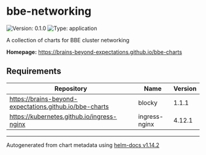 # bbe-networking

![Version: 0.1.0](https://img.shields.io/badge/Version-0.1.0-informational?style=flat-square) ![Type: application](https://img.shields.io/badge/Type-application-informational?style=flat-square)

A collection of charts for BBE cluster networking

**Homepage:** <https://brains-beyond-expectations.github.io/bbe-charts>

## Requirements

| Repository | Name | Version |
|------------|------|---------|
| https://brains-beyond-expectations.github.io/bbe-charts | blocky | 1.1.1 |
| https://kubernetes.github.io/ingress-nginx | ingress-nginx | 4.12.1 |

----------------------------------------------
Autogenerated from chart metadata using [helm-docs v1.14.2](https://github.com/norwoodj/helm-docs/releases/v1.14.2)
